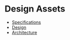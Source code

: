 # Design Assets

- [Specifications](./specifications.md#readme)
- [Design](./design.md#readme)
- [Architecture](./architecture.md#readme)
